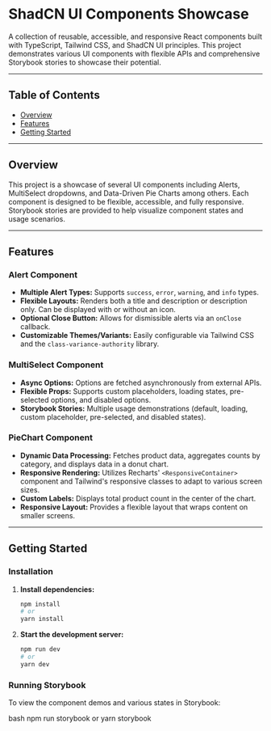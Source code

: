 # ShadCN UI Components Showcase

A collection of reusable, accessible, and responsive React components built with TypeScript, Tailwind CSS, and ShadCN UI principles. This project demonstrates various UI components with flexible APIs and comprehensive Storybook stories to showcase their potential.

---

## Table of Contents

- [Overview](#overview)
- [Features](#features)
- [Getting Started](#getting-started)


---

## Overview

This project is a showcase of several UI components including Alerts, MultiSelect dropdowns, and Data-Driven Pie Charts among others. Each component is designed to be flexible, accessible, and fully responsive. Storybook stories are provided to help visualize component states and usage scenarios.

---

## Features

### Alert Component

- **Multiple Alert Types:** Supports `success`, `error`, `warning`, and `info` types.
- **Flexible Layouts:** Renders both a title and description or description only. Can be displayed with or without an icon.
- **Optional Close Button:** Allows for dismissible alerts via an `onClose` callback.
- **Customizable Themes/Variants:** Easily configurable via Tailwind CSS and the `class-variance-authority` library.

### MultiSelect Component

- **Async Options:** Options are fetched asynchronously from external APIs.
- **Flexible Props:** Supports custom placeholders, loading states, pre-selected options, and disabled options.
- **Storybook Stories:** Multiple usage demonstrations (default, loading, custom placeholder, pre-selected, and disabled states).

### PieChart Component

- **Dynamic Data Processing:** Fetches product data, aggregates counts by category, and displays data in a donut chart.
- **Responsive Rendering:** Utilizes Recharts' `<ResponsiveContainer>` component and Tailwind's responsive classes to adapt to various screen sizes.
- **Custom Labels:** Displays total product count in the center of the chart.
- **Responsive Layout:** Provides a flexible layout that wraps content on smaller screens.

---

## Getting Started

### Installation

1. **Install dependencies:**
   ```bash
   npm install
   # or
   yarn install
   ```
2. **Start the development server:**
   ```bash
   npm run dev
   # or
   yarn dev
   ```

### Running Storybook

To view the component demos and various states in Storybook:

bash
npm run storybook
or
yarn storybook

